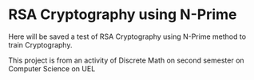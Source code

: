 # RSA Cryptography using N-Prime

Here will be saved a test of RSA Cryptography using N-Prime method to train Cryptography.

This project is from an activity of Discrete Math on second semester on Computer Science on UEL
